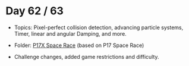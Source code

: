 # Day 62 / 63

- Topics: Pixel-perfect collision detection, advancing particle systems, Timer, linear and angular Damping, and more.

- Folder: [P17X Space Race](https://github.com/JulesMoorhouse/100DaysOfSwift/tree/master/P17X%20SpaceRace/SpaceRace) (based on P17 Space Race)

- Challenge changes, added game restrictions and difficulty.
